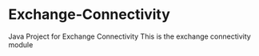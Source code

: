 # Exchange-Connectivity
Java Project for Exchange Connectivity
This is the exchange connectivity module

